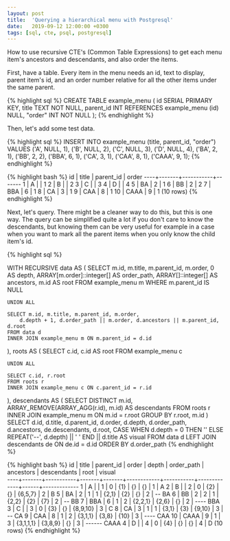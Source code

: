 ```yaml
---
layout: post
title:  'Querying a hierarchical menu with Postgresql'
date:   2019-09-12 12:00:00 +0300
tags: [sql, cte, psql, postgresql]
---
```


How to use recursive CTE's (Common Table Expressions) to get each menu item's ancestors and descendants, and also order the items.

<!--more-->

First, have a table. Every item in the menu needs an id, text to display, parent item's id, and an order number relative for all the other items under the same parent.

{% highlight sql %}
CREATE TABLE example_menu (
	id SERIAL PRIMARY KEY,
	title TEXT NOT NULL,
	parent_id INT REFERENCES example_menu (id) NULL,
	"order" INT NOT NULL
);
{% endhighlight %}

Then, let's add some test data.

{% highlight sql %}
INSERT INTO example_menu (title, parent_id, "order") VALUES
('A', NULL, 1),
('B', NULL, 2),
('C', NULL, 3),
('D', NULL, 4),
('BA', 2, 1),
('BB', 2, 2),
('BBA', 6, 1),
('CA', 3, 1),
('CAA', 8, 1),
('CAAA', 9, 1);
{% endhighlight %}

{% highlight bash %}
 id | title | parent_id | order 
----+-------+-----------+-------
  1 | A     |           |     1
  2 | B     |           |     2
  3 | C     |           |     3
  4 | D     |           |     4
  5 | BA    |         2 |     1
  6 | BB    |         2 |     2
  7 | BBA   |         6 |     1
  8 | CA    |         3 |     1
  9 | CAA   |         8 |     1
 10 | CAAA  |         9 |     1
(10 rows)
{% endhighlight %}

Next, let's query. There might be a cleaner way to do this, but this is one way. The query can be simplified quite a lot if you don't care to know the descendants, but knowing them can be very useful for example in a case when you want to mark all the parent items when you only know the child item's id.

{% highlight sql %}

WITH RECURSIVE data AS (
	SELECT
		m.id, m.title, m.parent_id, m.order,
		0 AS depth, ARRAY[m.order]::integer[] AS order_path,
		ARRAY[]::integer[] AS ancestors, m.id AS root
	FROM example_menu m
	WHERE m.parent_id IS NULL

	UNION ALL

	SELECT m.id, m.title, m.parent_id, m.order,
		d.depth + 1, d.order_path || m.order, d.ancestors || m.parent_id, d.root
	FROM data d
	INNER JOIN example_menu m ON m.parent_id = d.id
), roots AS (
	SELECT c.id, c.id AS root
	FROM example_menu c

	UNION ALL 

	SELECT c.id, r.root
	FROM roots r
	INNER JOIN example_menu c ON c.parent_id = r.id
), descendants AS (
	SELECT DISTINCT m.id, ARRAY_REMOVE(ARRAY_AGG(r.id), m.id) AS descendants
	FROM roots r
	INNER JOIN example_menu m ON m.id = r.root
	GROUP BY r.root, m.id
)
SELECT
	d.id, d.title, d.parent_id, d.order, d.depth, d.order_path, d.ancestors, de.descendants, d.root,
	CASE WHEN d.depth = 0 THEN '' ELSE REPEAT('--', d.depth) || ' ' END || d.title AS visual
FROM data d
LEFT JOIN descendants de ON de.id = d.id
ORDER BY d.order_path
{% endhighlight %}

{% highlight bash %}
 id | title | parent_id | order | depth | order_path | ancestors | descendants | root |   visual    
----+-------+-----------+-------+-------+------------+-----------+-------------+------+-------------
  1 | A     |           |     1 |     0 | {1}        | {}        | {}          |    1 | A
  2 | B     |           |     2 |     0 | {2}        | {}        | {6,5,7}     |    2 | B
  5 | BA    |         2 |     1 |     1 | {2,1}      | {2}       | {}          |    2 | -- BA
  6 | BB    |         2 |     2 |     1 | {2,2}      | {2}       | {7}         |    2 | -- BB
  7 | BBA   |         6 |     1 |     2 | {2,2,1}    | {2,6}     | {}          |    2 | ---- BBA
  3 | C     |           |     3 |     0 | {3}        | {}        | {8,9,10}    |    3 | C
  8 | CA    |         3 |     1 |     1 | {3,1}      | {3}       | {9,10}      |    3 | -- CA
  9 | CAA   |         8 |     1 |     2 | {3,1,1}    | {3,8}     | {10}        |    3 | ---- CAA
 10 | CAAA  |         9 |     1 |     3 | {3,1,1,1}  | {3,8,9}   | {}          |    3 | ------ CAAA
  4 | D     |           |     4 |     0 | {4}        | {}        | {}          |    4 | D
(10 rows)
{% endhighlight %}

